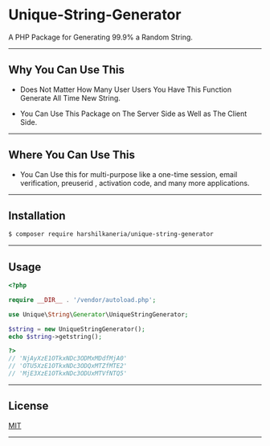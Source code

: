 # Unique-String-Generator

A PHP Package for Generating 99.9% a Random String.

***
## Why You Can Use This

- Does Not Matter How Many User Users You Have This Function Generate All Time New String.

- You Can Use This Package on The Server Side as Well as The Client Side.

***
## Where You Can Use This

- You Can Use this for multi-purpose like a one-time session, email verification, preuserid , activation code, and many more applications.

***
## Installation

```bash
$ composer require harshilkaneria/unique-string-generator
```

***
## Usage

```php
<?php

require __DIR__ . '/vendor/autoload.php';

use Unique\String\Generator\UniqueStringGenerator;

$string = new UniqueStringGenerator();
echo $string->getstring();

?>
// 'NjAyXzE1OTkxNDc3ODMxMDdfMjA0'
// 'OTU5XzE1OTkxNDc3ODQxMTZfMTE2'
// 'MjE3XzE1OTkxNDc3ODUxMTVfNTQ5'
```

***
## License

[MIT](LICENSE)

***
